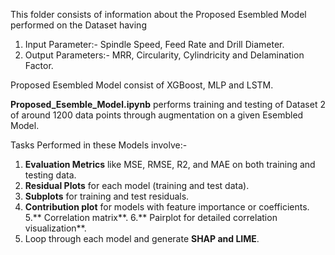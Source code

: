 This folder consists of information about the Proposed Esembled Model performed on the Dataset having

1. Input Parameter:- Spindle Speed, Feed Rate and Drill Diameter.
2. Output Parameters:- MRR, Circularity, Cylindricity and Delamination Factor.

Proposed Esembled Model consist of XGBoost, MLP and LSTM.

**Proposed_Esemble_Model.ipynb** performs training and testing of Dataset 2 of around 1200 data points through augmentation on a given Esembled Model.

Tasks Performed in these Models involve:-

1. **Evaluation Metrics** like MSE, RMSE, R2, and MAE on both training and testing data.
2. **Residual Plots** for each model (training and test data).
3. **Subplots** for training and test residuals.
4. **Contribution plot** for models with feature importance or coefficients.
5.** Correlation matrix**.
6.** Pairplot for detailed correlation visualization**.
7. Loop through each model and generate **SHAP and LIME**.
